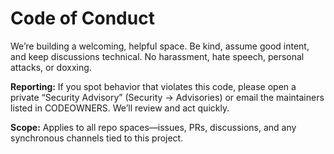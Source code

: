 # Code of Conduct

We’re building a welcoming, helpful space. Be kind, assume good intent, and keep discussions technical. No harassment, hate speech, personal attacks, or doxxing.

**Reporting:** If you spot behavior that violates this code, please open a private “Security Advisory” (Security → Advisories) or email the maintainers listed in CODEOWNERS. We’ll review and act quickly.

**Scope:** Applies to all repo spaces—issues, PRs, discussions, and any synchronous channels tied to this project.
